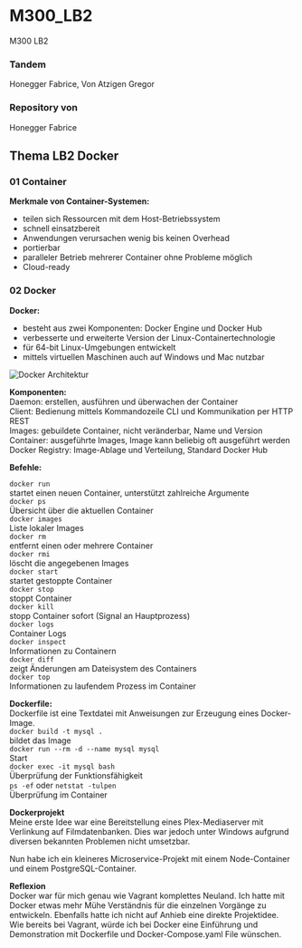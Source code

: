 # M300_LB2
M300 LB2
### Tandem
Honegger Fabrice, Von Atzigen Gregor
### Repository von
Honegger Fabrice

## Thema LB2 Docker
### 01 Container
**Merkmale von Container-Systemen:** <br>
 * teilen sich Ressourcen mit dem Host-Betriebssystem
 * schnell einsatzbereit
 * Anwendungen verursachen wenig bis keinen Overhead
 * portierbar
 * paralleler Betrieb mehrerer Container ohne Probleme möglich
 * Cloud-ready

### 02 Docker
**Docker:** <br>
* besteht aus zwei Komponenten: Docker Engine und Docker Hub
* verbesserte und erweiterte Version der Linux-Containertechnologie
* für 64-bit Linux-Umgebungen entwickelt
* mittels virtuellen Maschinen auch auf Windows und Mac nutzbar

![](http://iotkit.mc-b.ch/tbz/M300V3/html/40-Container/images/DockerArchitektur.png  "Docker Architektur") 

**Komponenten:** <br>
Daemon:             erstellen, ausführen und überwachen der Container<br>
Client:             Bedienung mittels Kommandozeile CLI und Kommunikation per HTTP REST<br>
Images:             gebuildete Container, nicht veränderbar, Name und Version<br>
Container:          ausgeführte Images, Image kann beliebig oft ausgeführt werden<br>
Docker Registry:    Image-Ablage und Verteilung, Standard Docker Hub<br>

**Befehle:**

`docker run`<br>
startet einen neuen Container, unterstützt zahlreiche Argumente<br>
`docker ps`<br>
Übersicht über die aktuellen Container<br>
`docker images`<br>
Liste lokaler Images<br>
`docker rm`<br>
entfernt einen oder mehrere Container<br>
`docker rmi`<br>
löscht die angegebenen Images<br>
`docker start`<br>
startet gestoppte Container<br>
`docker stop`<br>
stoppt Container<br>
`docker kill`<br>
stopp Container sofort (Signal an Hauptprozess)<br>
`docker logs`<br>
Container Logs<br>
`docker inspect`<br>
Informationen zu Containern<br>
`docker diff`<br>
zeigt Änderungen am Dateisystem des Containers<br>
`docker top`<br>
Informationen zu laufendem Prozess im Container<br>

**Dockerfile:**<br>
Dockerfile ist eine Textdatei mit Anweisungen zur Erzeugung eines Docker-Image.<br>
`docker build -t mysql .`<br>
bildet das Image<br>
`docker run --rm -d --name mysql mysql`<br>
Start<br>
`docker exec -it mysql bash`<br>
Überprüfung der Funktionsfähigkeit<br>
`ps -ef` oder `netstat -tulpen`<br>
Überprüfung im Container<br>

**Dockerprojekt**<br>
Meine erste Idee war eine Bereitstellung eines Plex-Mediaserver mit Verlinkung auf Filmdatenbanken. Dies war jedoch unter Windows aufgrund diversen bekannten Problemen nicht umsetzbar.

Nun habe ich ein kleineres Microservice-Projekt mit einem Node-Container und einem PostgreSQL-Container. 

**Reflexion**<br>
Docker war für mich genau wie Vagrant komplettes Neuland. Ich hatte mit Docker etwas mehr Mühe Verständnis für die einzelnen Vorgänge zu entwickeln. Ebenfalls hatte ich nicht auf Anhieb eine direkte Projektidee.<br>
Wie bereits bei Vagrant, würde ich bei Docker eine Einführung und Demonstration mit Dockerfile und Docker-Compose.yaml File wünschen.